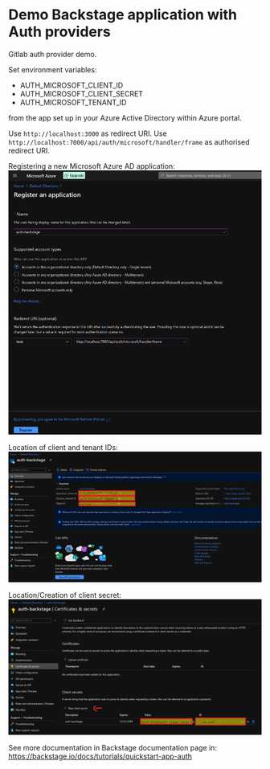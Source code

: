 # Demo Backstage application with Auth providers

Gitlab auth provider demo.

Set environment variables:
* AUTH_MICROSOFT_CLIENT_ID
* AUTH_MICROSOFT_CLIENT_SECRET
* AUTH_MICROSOFT_TENANT_ID

from the app set up in your Azure Active Directory within Azure portal.

Use `http://localhost:3000` as redirect URI.
Use `http://localhost:7000/api/auth/microsoft/handler/frame` as authorised redirect URI.


Registering a new Microsoft Azure AD application:
![Registering a new Microsoft Azure AD application](docs/static/microsoft_create_app.png)


Location of client and tenant IDs:
![Location of client and tenant IDs](docs/static/microsoft_app_info.png)



Location/Creation of client secret:
![Location/Creation of client secret](docs/static/microsoft_secret.png)


See more documentation in Backstage documentation page in: https://backstage.io/docs/tutorials/quickstart-app-auth
